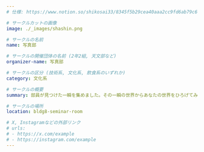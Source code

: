 ```yaml
---
# 仕様: https://www.notion.so/shikosai33/8345f5b29cea40aaa2cc9fd6ab79c6a6?pvs=4#5438a1577b604f39a67658a72f2283b8

# サークルカットの画像
image: ./_images/shashin.png

# サークルの名前
name: 写真部

# サークルの開催団体の名前 (2年2組, 天文部など)
organizer-name: 写真部

# サークルの区分 (技術系, 文化系, 飲食系のいずれか)
category: 文化系

# サークルの概要
summary: 部員が見つけた一瞬を集めました。その一瞬の世界からあなたの世界をひろげてみては？

# サークルの場所
location: bldg8-seminar-room

# X, Instagramなどの外部リンク
# urls:
# - https://x.com/example
# - https://instagram.com/example
---
```

